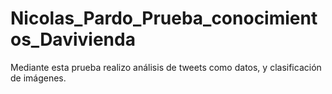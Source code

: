 # Nicolas_Pardo_Prueba_conocimientos_Davivienda
Mediante esta prueba realizo análisis de tweets como datos, y clasificación de imágenes.

